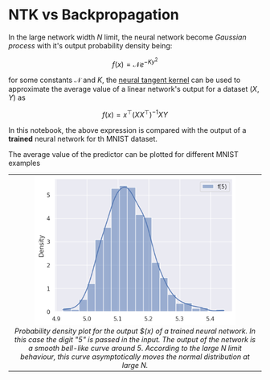 # NTK vs Backpropagation

In the large network width $N$ limit, the neural network become _Gaussian process_ with it's output probability density being:

$$
f(x) = \mathcal{N} e^{-Ky^2}
$$

for some constants $\mathcal{N}$ and $K$, the [neural tangent kernel](https://arxiv.org/abs/1806.07572) can be used to approximate the average value of a linear network's output for a dataset $(X,Y)$ as

$$
f(x) = x^\top (XX^\top)^{-1}XY 
$$

In this notebook, the above expression is compared with the output of a **trained** neural network for th MNIST dataset.


The average value of the predictor can be plotted for different MNIST examples

<table>
  <tr>
    <td align="center">
      <img src="./output_NN.png" width="400"/>
      <br>
      <em>Probability density plot for the output $(x) of a trained neural network. In this case the digit "5" is passed in the input. The output of the network is a smooth bell-like curve around 5. According to the large N limit behaviour, this curve asymptotically moves the normal distribution at large N. </em>
    </td>
  </tr>
</table>
